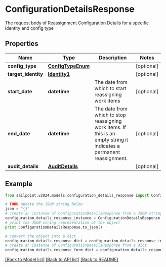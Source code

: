 # ConfigurationDetailsResponse

The request body of Reassignment Configuration Details for a specific identity and config type

## Properties

Name | Type | Description | Notes
------------ | ------------- | ------------- | -------------
**config_type** | [**ConfigTypeEnum**](ConfigTypeEnum.md) |  | [optional] 
**target_identity** | [**Identity1**](Identity1.md) |  | [optional] 
**start_date** | **datetime** | The date from which to start reassigning work items | [optional] 
**end_date** | **datetime** | The date from which to stop reassigning work items.  If this is an empty string it indicates a permanent reassignment. | [optional] 
**audit_details** | [**AuditDetails**](AuditDetails.md) |  | [optional] 

## Example

```python
from sailpoint.v2024.models.configuration_details_response import ConfigurationDetailsResponse

# TODO update the JSON string below
json = "{}"
# create an instance of ConfigurationDetailsResponse from a JSON string
configuration_details_response_instance = ConfigurationDetailsResponse.from_json(json)
# print the JSON string representation of the object
print ConfigurationDetailsResponse.to_json()

# convert the object into a dict
configuration_details_response_dict = configuration_details_response_instance.to_dict()
# create an instance of ConfigurationDetailsResponse from a dict
configuration_details_response_form_dict = configuration_details_response.from_dict(configuration_details_response_dict)
```
[[Back to Model list]](../README.md#documentation-for-models) [[Back to API list]](../README.md#documentation-for-api-endpoints) [[Back to README]](../README.md)


